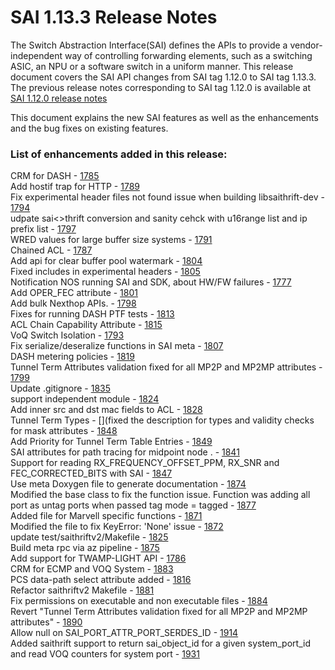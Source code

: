 # SAI 1.13.3 Release Notes

The Switch Abstraction Interface(SAI) defines the APIs to provide a vendor-independent way of controlling forwarding elements, such as a switching ASIC, an NPU or a software switch in a uniform manner. This release document covers the SAI API changes from SAI tag 1.12.0 to SAI tag 1.13.3. The previous release notes corresponding to SAI tag 1.12.0 is available at [SAI 1.12.0 release notes](https://github.com/opencomputeproject/SAI/blob/master/doc/SAI_1.12.0_ReleaseNotes.md) 

This document explains the new SAI features as well as the enhancements and the bug fixes on existing features. 


### List of enhancements added in this release: 

CRM for DASH - [1785](https://github.com/opencomputeproject/SAI/pull/1785) <br> 
Add hostif trap for HTTP - [1789](https://github.com/opencomputeproject/SAI/pull/1789) <br> 
Fix experimental header files not found issue when building libsaithrift-dev - [1794](https://github.com/opencomputeproject/SAI/pull/1794) <br> 
udpate sai<>thrift conversion and sanity cehck with u16range list and ip prefix list  - [1797](https://github.com/opencomputeproject/SAI/pull/1797) <br> 
WRED values for large buffer size systems - [1791](https://github.com/opencomputeproject/SAI/pull/1791) <br> 
Chained ACL - [1787](https://github.com/opencomputeproject/SAI/pull/1787) <br> 
Add api for clear buffer pool watermark - [1804](https://github.com/opencomputeproject/SAI/pull/1804) <br> 
Fixed includes in experimental headers - [1805](https://github.com/opencomputeproject/SAI/pull/1805) <br> 
Notification NOS running SAI and SDK, about HW/FW failures - [1777](https://github.com/opencomputeproject/SAI/pull/1777) <br> 
Add OPER_FEC attribute - [1801](https://github.com/opencomputeproject/SAI/pull/1801) <br> 
Add bulk Nexthop APIs. - [1798](https://github.com/opencomputeproject/SAI/pull/1798) <br> 
Fixes for running DASH PTF tests - [1813](https://github.com/opencomputeproject/SAI/pull/1813) <br> 
ACL Chain Capability Attribute - [1815](https://github.com/opencomputeproject/SAI/pull/1815) <br> 
VoQ Switch Isolation - [1793](https://github.com/opencomputeproject/SAI/pull/1793) <br> 
Fix serialize/deseralize functions in SAI meta - [1807](https://github.com/opencomputeproject/SAI/pull/1807) <br> 
DASH metering policies - [1819](https://github.com/opencomputeproject/SAI/pull/1819) <br> 
Tunnel Term Attributes validation fixed for all MP2P and MP2MP attributes - [1799](https://github.com/opencomputeproject/SAI/pull/1799) <br> 
Update .gitignore - [1835](https://github.com/opencomputeproject/SAI/pull/1835) <br> 
support independent module - [1824](https://github.com/opencomputeproject/SAI/pull/1824) <br> 
Add inner src and dst mac fields to ACL - [1828](https://github.com/opencomputeproject/SAI/pull/1828) <br> 
Tunnel Term Types - [](fixed the description for types and validity checks for mask attributes - [1848](https://github.com/opencomputeproject/SAI/pull/1848) <br> 
Add Priority for Tunnel Term Table Entries - [1849](https://github.com/opencomputeproject/SAI/pull/1849) <br> 
SAI attributes for path tracing for midpoint node . - [1841](https://github.com/opencomputeproject/SAI/pull/1841) <br> 
Support for reading RX_FREQUENCY_OFFSET_PPM, RX_SNR and FEC_CORRECTED_BITS with SAI - [1847](https://github.com/opencomputeproject/SAI/pull/1847) <br> 
Use meta Doxygen file to generate documentation - [1874](https://github.com/opencomputeproject/SAI/pull/1874) <br> 
Modified the base class to fix the function issue. Function was adding all port as untag ports when passed tag mode = tagged - [1877](https://github.com/opencomputeproject/SAI/pull/1877) <br> 
Added file for Marvell specific functions - [1871](https://github.com/opencomputeproject/SAI/pull/1871) <br> 
Modified the file to fix KeyError: 'None' issue - [1872](https://github.com/opencomputeproject/SAI/pull/1872) <br> 
update test/saithriftv2/Makefile - [1825](https://github.com/opencomputeproject/SAI/pull/1825) <br> 
Build meta rpc via az pipeline - [1875](https://github.com/opencomputeproject/SAI/pull/1875) <br> 
Add support for TWAMP-LIGHT API - [1786](https://github.com/opencomputeproject/SAI/pull/1786) <br> 
CRM for ECMP and VOQ System - [1883](https://github.com/opencomputeproject/SAI/pull/1883) <br> 
PCS data-path select attribute added - [1816](https://github.com/opencomputeproject/SAI/pull/1816) <br> 
Refactor saithriftv2 Makefile - [1881](https://github.com/opencomputeproject/SAI/pull/1881) <br> 
Fix permissions on executable and non executable files - [1884](https://github.com/opencomputeproject/SAI/pull/1884) <br> 
Revert "Tunnel Term Attributes validation fixed for all MP2P and MP2MP attributes" - [1890](https://github.com/opencomputeproject/SAI/pull/1890) <br> 
Allow null on SAI_PORT_ATTR_PORT_SERDES_ID - [1914](https://github.com/opencomputeproject/SAI/pull/1914) <br> 
Added saithrift support to return sai_object_id for a given system_port_id and read VOQ counters for system port - [1931](https://github.com/opencomputeproject/SAI/pull/1931)